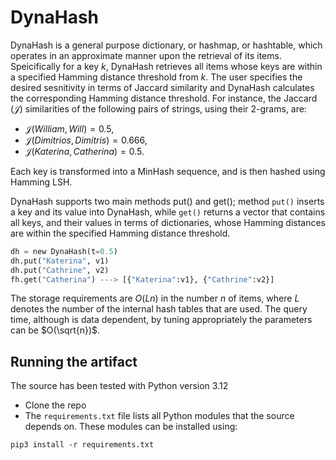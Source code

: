 # DynaHash
DynaHash is a general purpose dictionary, or hashmap, or hashtable, which operates in an approximate manner upon the retrieval of its items. 
Speicifically for a key $k$, DynaHash retrieves all items whose keys are within a specified Hamming distance threshold from $k$. 
Τhe user specifies the desired sesnitivity in terms of Jaccard similarity and DynaHash calculates the corresponding Hamming distance threshold. 
For instance, the Jaccard $(\mathcal{J})$ similarities of the following pairs of strings, using their 2-grams, are: 
- $\mathcal{J}(\textit{William}, \textit{Will}) = 0.5$,  
- $\mathcal{J}(\textit{Dimitrios}, \textit{Dimitris}) = 0.666$,  
- $\mathcal{J}(\textit{Katerina}, \textit{Catherina}) = 0.5$.  

Each key is transformed into a MinHash sequence, and is then hashed using Hamming LSH.

DynaHash supports two main methods put() and get(); method `put()` inserts a key and its value into DynaHash, while `get()` returns a vector that contains all keys, and their values in terms of dictionaries, whose Hamming distances are within the specified Hamming distance threshold. 

```python
dh = new DynaHash(t=0.5)
dh.put("Katerina", v1)
dh.put("Cathrine", v2)
fh.get("Catherina") ---> [{"Katerina":v1}, {"Cathrine":v2}]
```

The storage requirements are $O(Ln)$ in the number $n$ of items, where $L$ denotes the number of the internal hash tables that are used.
The query time, although is data dependent, by tuning appropriately the parameters can be $O(\sqrt{n})$.



## Running the artifact
The source has been tested with Python version 3.12
- Clone the repo
- The `requirements.txt` file lists all Python modules that the source depends on. These modules can be installed using:
 ```
pip3 install -r requirements.txt
```
